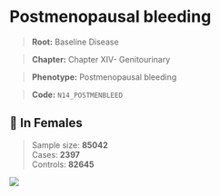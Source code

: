 # Postmenopausal bleeding

> **Root:** Baseline Disease  

> **Chapter:** Chapter XIV- Genitourinary  

> **Phenotype:** Postmenopausal bleeding  

> **Code:** `N14_POSTMENBLEED`

## 👩 In Females  
> Sample size: **85042**  
> Cases: **2397**  
> Controls: **82645**
<img src="/Disease/Figures/ALL/Incidence/N14_POSTMENBLEED.png"/>
<CsvTable src="/Disease_Data/ALL/Incidence/COX_N14_POSTMENBLEED.csv" label="🔍 View full results" />
